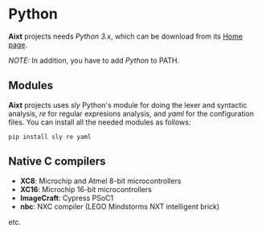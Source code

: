 # Python
**Aixt** projects needs _Python 3.x_, which can be download from its [Home page](https://www.python.org/downloads/).

_NOTE:_ In addition, you have to add _Python_ to PATH.

## Modules

**Aixt** projects uses _sly_ Python's module for doing the lexer and syntactic analysis, _re_ for regular expresions analysis, and _yaml_ for the configuration files. You can install all the needed modules as follows: 


```
pip install sly re yaml
```
## Native C compilers
- **XC8**: Microchip and Atmel 8-bit microcontrollers
- **XC16**: Microchip 16-bit microcontrollers
- **ImageCraft**: Cypress PSoC1
- **nbc**: NXC compiler (LEGO Mindstorms NXT intelligent brick)
  
etc.
